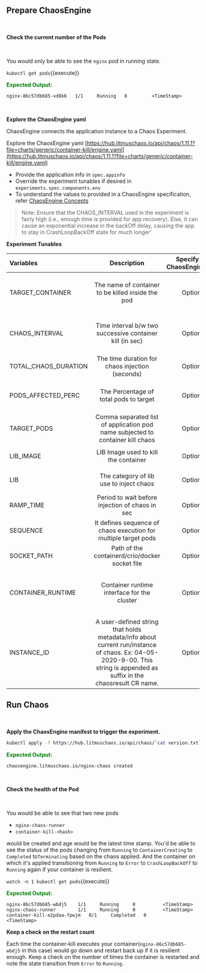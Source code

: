 <br>

## Prepare ChaosEngine

<br>

**Check the current number of the Pods**

<br>

You would only be able to see the `nginx` pod in running state.

`kubectl get pods`{{execute}}

<span style="color:green">**Expected Output:**</span>

```
nginx-86c57db685-vd8k6   1/1     Running   0         <TimeStamp>
```

<br>

**Explore the ChaosEngine yaml**

ChaosEngine connects the application instance to a Chaos Experiment.

Explore the ChaosEngine yaml [https://hub.litmuschaos.io/api/chaos/1.11.1?file=charts/generic/container-kill/engine.yaml](https://hub.litmuschaos.io/api/chaos/1.11.1?file=charts/generic/container-kill/engine.yaml)

* Provide the application info in `spec.appinfo`
* Override the experiment tunables if desired in `experiments.spec.components.env`
* To understand the values to provided in a ChaosEngine specification, refer [ChaosEngine Concepts](https://docs.litmuschaos.io/docs/chaosengine/)

> Note: Ensure that the CHAOS_INTERVAL used in the experiment is fairly high (i.e., enough time is provided for app recovery). Else, it can cause an exponential increase in the backOff delay, causing the app to stay in CrashLoopBackOff state for much longer'

**Experiment Tunables**

| Variables       | Description     | Specify In ChaosEngine     | Notes     |
| :------------- | :----------: | -----------: | -----------: |
| TARGET_CONTAINER | The name of container to be killed inside the pod  | Optional    | If the TARGET_CONTAINER is not provided it will delete the first container  |
| CHAOS_INTERVAL | Time interval b/w two successive container kill (in sec)	 | Optional    | If the CHAOS_INTERVAL is not provided it will take the default value of 10s |
| TOTAL_CHAOS_DURATION | The time duration for chaos injection (seconds)  | Optional  | Defaults to 20s |
| PODS_AFFECTED_PERC | The Percentage of total pods to target  | Optional    | Defaults to 0 (corresponds to 1 replica), provide numeric value only |
| TARGET_PODS | Comma separated list of application pod name subjected to container kill chaos  | Optional    | If not provided, it will select target pods randomly based on provided appLabels |
| LIB_IMAGE	 | LIB Image used to kill the container  | Optional  | Defaults to `litmuschaos/go-runner:1.11.0` |
| LIB | The category of lib use to inject chaos	  | Optional  | Default value: litmus, supported values: pumba and litmus |
| RAMP_TIME | Period to wait before injection of chaos in sec	| Optional  |  |
| SEQUENCE | It defines sequence of chaos execution for multiple target pods  | Optional  | Default value: parallel. Supported: serial, parallel |
| SOCKET_PATH | Path of the containerd/crio/docker socket file  | Optional  | Defaults to `/var/run/docker.sock` |
| CONTAINER_RUNTIME | Container runtime interface for the cluster  | Optional  | Defaults to docker, supported values: docker, containerd and crio for litmus and only docker for pumba LIB |
| INSTANCE_ID | A user-defined string that holds metadata/info about current run/instance of chaos. Ex: 04-05-2020-9-00. This string is appended as suffix in the chaosresult CR name.	  | Optional  | Ensure that the overall length of the chaosresult CR is still < 64 characters |

## Run Chaos

<br>

**Apply the ChaosEngine manifest to trigger the experiment.**

```bash
kubectl apply -f https://hub.litmuschaos.io/api/chaos/`cat version.txt`?file=charts/generic/container-kill/engine.yaml
```

<span style="color:green">**Expected Output:**</span>

```bash
chaosengine.litmuschaos.io/nginx-chaos created
```

<br>

**Check the health of the Pod**

<br>

You would be able to see that two new pods

-   `nginx-chaos-runner`
-   `container-kill-<hash>`

would be created and age would be the latest time stamp. You'd be able to see the status of the pods changing from `Running` to `ContainerCreating` to `Completed` to`Terminating` based on the chaos applied. And the container on which it's applied transitioning from `Running` to `Error` to `CrashLoopBackOff` to `Running` again if your container is resilient.

`watch -n 1 kubectl get pods`{{execute}}

<span style="color:green">**Expected Output:**</span>

```
nginx-86c57db685-wbdj5    1/1     Running     0          <TimeStamp>
nginx-chaos-runner        1/1     Running     0          <TimeStamp>
container-kill-e2pdaa-fpwjm   0/1     Completed   0          <TimeStamp>
```

**Keep a check on the restart count**

Each time the container-kill executes your container(`nginx-86c57db685-wbdj5` in this case) would go down and restart back up if it is resilient enough. Keep a check on the number of times the container is restarted and note the state transition from `Error` to `Running`.